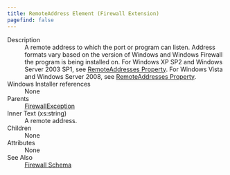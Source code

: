 ```yaml
---
title: RemoteAddress Element (Firewall Extension)
pagefind: false
---
```

<dl>
  <dt>Description</dt>
  <dd>                 A remote address to which the port or program can listen. Address formats vary                  based on the version of Windows and Windows Firewall the program is being installed                 on. For Windows XP SP2 and Windows Server 2003 SP1, see                 <a href="http://msdn.microsoft.com/en-us/library/aa365270.aspx">                     RemoteAddresses Property</a>.                 For Windows Vista and Windows Server 2008, see                 <a href="http://msdn.microsoft.com/en-us/library/aa365366.aspx">                     RemoteAddresses Property</a>.             </dd>
  <dt>Windows Installer references</dt>
  <dd>None</dd>
  <dt>Parents</dt>
  <dd>
    <a href="../../firewall/firewallexception" class="extension">FirewallException</a>
  </dd>
  <dt>Inner Text (xs:string)</dt>
  <dd>                             A remote address.                         </dd>
  <dt>Children</dt>
  <dd>None</dd>
  <dt>Attributes</dt>
  <dd>None</dd>
  <dt>See Also</dt>
  <dd>
    <a href="../">Firewall Schema</a>
  </dd>
</dl>
